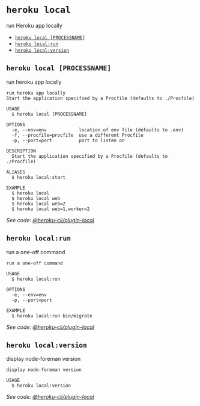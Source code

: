 `heroku local`
==============

run Heroku app locally

* [`heroku local [PROCESSNAME]`](#heroku-local-processname)
* [`heroku local:run`](#heroku-localrun)
* [`heroku local:version`](#heroku-localversion)

## `heroku local [PROCESSNAME]`

run heroku app locally

```
run heroku app locally
Start the application specified by a Procfile (defaults to ./Procfile)

USAGE
  $ heroku local [PROCESSNAME]

OPTIONS
  -e, --env=env            location of env file (defaults to .env)
  -f, --procfile=procfile  use a different Procfile
  -p, --port=port          port to listen on

DESCRIPTION
  Start the application specified by a Procfile (defaults to ./Procfile)

ALIASES
  $ heroku local:start

EXAMPLE
  $ heroku local
  $ heroku local web
  $ heroku local web=2
  $ heroku local web=1,worker=2
```

_See code: [@heroku-cli/plugin-local](https://github.com/heroku/cli/blob/v7.60.0/src/commands/local/index.ts)_

## `heroku local:run`

run a one-off command

```
run a one-off command

USAGE
  $ heroku local:run

OPTIONS
  -e, --env=env
  -p, --port=port

EXAMPLE
  $ heroku local:run bin/migrate
```

_See code: [@heroku-cli/plugin-local](https://github.com/heroku/cli/blob/v7.60.0/src/commands/local/run.ts)_

## `heroku local:version`

display node-foreman version

```
display node-foreman version

USAGE
  $ heroku local:version
```

_See code: [@heroku-cli/plugin-local](https://github.com/heroku/cli/blob/v7.60.0/src/commands/local/version.ts)_
